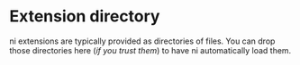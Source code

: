 # Extension directory
ni extensions are typically provided as directories of files. You can drop
those directories here (_if you trust them_) to have ni automatically load
them.
